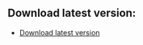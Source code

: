 ## Download latest version: 
- [Download latest version](https://raw.githubusercontent.com/rajasekhar1404/krs-mobile-builds/main/krs_1.0.10.apk)
